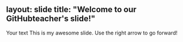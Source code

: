 layout: slide
title: "Welcome to our GitHubteacher's slide!"
---
Your text
This is my awesome slide.
Use the right arrow to go forward!
